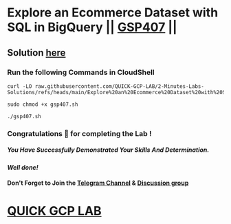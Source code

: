 # Explore an Ecommerce Dataset with SQL in BigQuery || [GSP407](https://www.cloudskillsboost.google/focuses/3618?parent=catalog) ||

## Solution [here](https://youtu.be/zhsrYJPaU3Y)

### Run the following Commands in CloudShell
```
curl -LO raw.githubusercontent.com/QUICK-GCP-LAB/2-Minutes-Labs-Solutions/refs/heads/main/Explore%20an%20Ecommerce%20Dataset%20with%20SQL%20in%20BigQuery/gsp407.sh

sudo chmod +x gsp407.sh

./gsp407.sh
```
### Congratulations 🎉 for completing the Lab !

##### *You Have Successfully Demonstrated Your Skills And Determination.*

#### *Well done!*

#### Don't Forget to Join the [Telegram Channel](https://t.me/quickgcplab) & [Discussion group](https://t.me/quickgcplabchats)

# [QUICK GCP LAB](https://www.youtube.com/@quickgcplab)